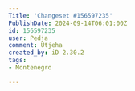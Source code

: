 ```yaml
---
Title: 'Changeset #156597235'
PublishDate: 2024-09-14T06:01:00Z
id: 156597235
user: Pedja
comment: Utjeha
created_by: iD 2.30.2
tags:
- Montenegro

---
```

